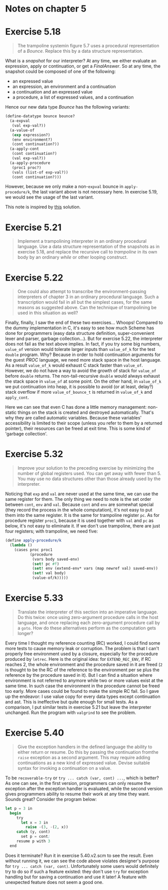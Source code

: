Notes on chapter 5
==================

# Exercise 5.18
> The trampoline systemin figure 5.7 uses a procedural representation of a
> *Bounce*. Replace this by a data structure representation.

What is a *snapshot* for our interpreter? At any time, we either evaluate an
expression, apply or continuation, or get a *FinalAnswer*. So at any time, the
snapshot could be composed of one of the following:

* an expressed value
* an expression, an environment and a continuation
* a continuation and an expressed value
* a procedure, a list of expressed values, and a continuation

Hence our new data type *Bounce* has the following variants:

``` scheme
(define-datatype bounce bounce?
  (a-expval
   (val exp-val?))
  (a-value-of
   (exp expression?)
   (env environment?)
   (cont continuation?))
  (a-apply-cont
   (cont continuation?)
   (val exp-val?))
  (a-apply-procedure
   (proc1 proc?)
   (vals (list-of exp-val?))
   (cont continuation?)))
```

However, because we only make a non-`expval` bounce in `apply-procedure/k`, the
last variant above is not necessary here. In exercise 5.19, we would see the
usage of the last variant.

This note is inspired by
[this](https://github.com/chenyukang/eopl/blob/master/ch5/18.scm#L279) solution.

# Exercise 5.21

> Implement a trampolining interpreter in an ordinary procedural language. Use a
> data structure representation of the snapshots as in exercise 5.18, and
> replace the recursive call to *trampoline* in its own body by an ordinary
> *while* or other looping construct.

# Exercise 5.22

> One could also attempt to transcribe the environment-passing interpreters of
> chapter 3 in an ordinary procedural language. Such a transcription would fail
> in all but the simplest cases, for the same reasons as suggested above. Can
> the technique of trampolining be used in this situation as well?

Finally, finally, I saw the end of these two exercises... Whoops! Compared to
the dummy implementation in C, it's easy to see how much Scheme has done for
programmers (easy data structure definition, super-convenient lexer and parser,
garbage collection...). But for exercise 5.22, the interpreter does not fail as
the text above implies. In fact, if you try some big numbers, `value_of` version
would tolerate larger inputs than `value_of_k` for the test `double`
program. Why? Because in order to hold continuation arguments for the guest
*PROC* language, we need more stack space in the host language. As a result
`value_of_k` would exhaust C stack faster than `value_of`. However, we do not
have a way to avoid the growth of stack for `value_of` before `double`
returns. The non-tail-recursive `double` would always exhaust the stack space in
`value_of` at some point. On the other hand, in `value_of_k` we put continuation
into heap, it is possible to avoid (or at least, delay?) stack overflow if more
`value_of_bounce_t` is returned in `value_of_k` and `apply_cont`.

Here we can see that even C has done a little memory management: non-static
things on the stack is created and destroyed automatically. That's why they are
called automatic variables. Because these variables' accessibility is limited to
their scope (unless you refer to them by a returned pointer), their resources
can be freed at exit time. This is some kind of 'garbage collection'.

# Exercise 5.32

> Improve your solution to the preceding exercise by minimizing the number of
> global registers used. You can get away with fewer than 5. You may use no data
> structures other than those already used by the interpreter.

Noticing that `exp` and `val` are never used at the same time, we can use the
same register for them. The only thing we need to note is the set order between
`cont`, `env` and `val`. Because `cont` and `env` are somewhat special (they
record the process in the whole computation), it's not easy to put them into the
same register. It is the same for trampoline register `pc`. As for procedure
register `proc1`, because it is used together with `val` and `pc` as below, it's
not easy to eliminate it. If we don't use trampoline, there are just four
registers; with trampoline, we need five:

``` scheme
(define apply-procedure/k
  (lambda ()
    (cases proc proc1
           (procedure
            (vars body saved-env)
            (set! pc #f)
            (set! env (extend-env* vars (map newref val) saved-env))
            (set! val body)
            (value-of/k)))))
```

# Exercise 5.33

> Translate the interpreter of this section into an imperative language.  Do
> this twice: once using zero-argument procedure calls in the host language, and
> once replacing each zero-argument procedure call by a `goto`. How do these
> alternatives perform as the computation gets longer?

Every time I thought my reference counting (RC) worked, I could find some more
tests to cause memory leak or corruption. The problem is that I can't properly
free environment used by a closure, especially for the procedure produced by
`letrec`. Here is the original idea: for `EXTEND_REC_ENV`, if RC reaches 2, the
whole environment and the procedure saved in it are freed (`2` is thought to be
the RC of the reference to the environment per se plus the reference by the
procedure saved in it). But I can find a situation where environment is not
referred to anymore while two or more values exist at the same time. In such
case the environment in the procedure cannot be freed too early. More cases
could be found to make the simple RC fail. So I gave up the endeavor: I use
value copy for every data types except continuation and ast. This is ineffective
but quite enough for small tests. As a comparison, I put similar tests in
exercise 5.21 but leave the interpreter unchanged. Run the program with
`valgrind` to see the problem.

# Exercise 5.40

> Give the exception handlers in the defined language the ability to either
> return or resume. Do this by passing the continuation fromthe `raise`
> exception as a second argument. This may require adding continuations as a new
> kind of expressed value. Devise suitable syntax for invoking a continuation on
> a value.

To be `recoverable-try` or `try ... catch (var, cont) ...`, which is better? As
one can see, in the first version, programmers can only resume the exception
after the exception handler is evaluated, while the second version gives
programmers ability to resume their work at any time they want. Sounds great?
Consider the program below:

``` scheme
let p = 3 in
  begin
     try
       let x = 3 in
         raise -(3, -(2, x))
     catch (y, cont)
       set p = cont;
     resume p with 3
  end
```

Does it terminate? Run it in exercise 5.40.v2.scm to see the result. Even
without running it, we can see the code above violates designer's purpose for
`try ... catch (var, cont)`. Unfortunately some users would definitely try to do
so if such a feature existed: they don't use `try` for exception handling but
for saving a continuation and use it later! A feature with unexpected feature
does not seem a good one.
